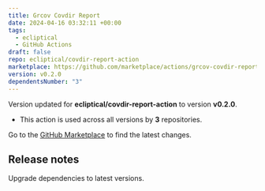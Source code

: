 ```yaml
---
title: Grcov Covdir Report
date: 2024-04-16 03:32:11 +00:00
tags:
  - ecliptical
  - GitHub Actions
draft: false
repo: ecliptical/covdir-report-action
marketplace: https://github.com/marketplace/actions/grcov-covdir-report
version: v0.2.0
dependentsNumber: "3"
---
```



Version updated for **ecliptical/covdir-report-action** to version **v0.2.0**.
- This action is used across all versions by **3** repositories.

Go to the [GitHub Marketplace](https://github.com/marketplace/actions/grcov-covdir-report) to find the latest changes.

## Release notes

Upgrade dependencies to latest versions.
